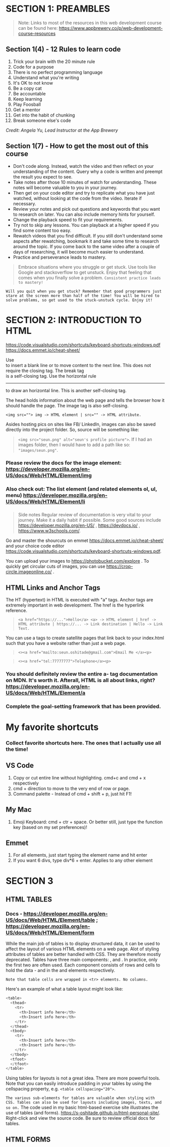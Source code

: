 # SECTION 1: PREAMBLES

> Note: Links to most of the resources in this web development course can be found here: https://www.appbrewery.co/p/web-development-course-resources

## Section 1(4) - 12 Rules to learn code
1. Trick your brain with the 20 minute rule
2. Code for a purpose
3. There is no perfect programming language 
4. Understand what you're writing
5. It's OK to not know 
6. Be a copy cat
7. Be accountable
8. Keep learning
9. Play Foosball
10. Get a mentor
11. Get into the habit of chunking
12. Break someone else's code

_Credit: Angela Yu, Lead Instructor at the App Brewery_

## Section 1(7) - How to get the most out of this course
- Don't code along. Instead, watch the video and then reflect on your understanding of the content. Query why a code is written and preempt the result you expect to see. 
- Take notes after those 10 minutes of watch for understanding. These notes will become valuable to you in your journey.
- Then get on your code editor and try to replicate what you have just watched, without looking at the code from the video. Iterate if necessary.
- Review your notes and pick out questions and keywords that you want to research on later. You can also include memory hints for yourself. 
- Change the playback speed to fit your requirements.
- Try not to skip any lessons. You can playback at a higher speed if you find some content too easy.
- Rewatch videos that you find difficult. If you still don't understand some aspects after rewatching, bookmark it and take some time to research around the topic. If you come back to the same video after a couple of days of researching, it will become much easier to understand.
- Practice and perseverance leads to mastery.
> Embrace situations where you struggle or get stuck. Use tools like Google and stackoverflow to get unstuck. Enjoy that feeling that comes when you finally solve a problem. `Consistent practice leads to mastery!`
```
Will you quit when you get stuck? Remember that good programmers just stare at the screen more than half of the time! You will be hired to solve problems, so get used to the stuck-unstuck cycle. Enjoy it!
```

# SECTION 2: INTRODUCTION TO HTML 

https://code.visualstudio.com/shortcuts/keyboard-shortcuts-windows.pdf
https://docs.emmet.io/cheat-sheet/ 

Use <br> to insert a blank line or to move content to the next line. This does not require the closing tag. The break tag <br> is a self-closing tag. Use the horizontal rule <hr> to draw an horizontal line. This is another self-closing tag. 

The head holds information about the web page and tells the browser how it should handle the page. The image tag is also self-closing. 

```
<img src=""> img -> HTML element | src="" -> HTML attribute.
```

Asides hosting pics on sites like FB/ LinkedIn, images can also be saved directly into the project folder. So, source will be something like:

> `<img src="seun.png" alt="seun's profile picture">`. If I had an images folder, then I would have to add a path like so: `"images/seun.png"`.

### Please review the docs for the image element: https://developer.mozilla.org/en-US/docs/Web/HTML/Element/img

### Also check out: The list element (and related elements ol, ul, menu) https://developer.mozilla.org/en-US/docs/Web/HTML/Element/li

### 

> Side notes
Regular review of documentation is very vital to your journey. Make it a daily habit if possible. Some good sources include https://developer.mozilla.org/en-US/ , https://devdocs.io/ , https://www.w3schools.com/.

Go and master the shourcuts on emmet https://docs.emmet.io/cheat-sheet/ and your choice code editor https://code.visualstudio.com/shortcuts/keyboard-shortcuts-windows.pdf.

You can upload your images to https://photobucket.com/explore . To quickly get circular cuts of images, you can use https://crop-circle.imageonline.co/ .

## HTML Links and Anchor Tags
The HT (hypertext) in HTML is executed with "a" tags. Anchor tags are extremely important in web development. The href is the hyperlink reference.

> `<a href="https://...">Hello</a>
<a> -> HTML element | href -> HTML attribute | https://... -> Link destination | Hello -> Link Text. `

You can use a tags to create satellite pages that link back to your index.html such that you have a website rather than just a web page.

> `<><a href="mailto:seun.oshitade@gmail.com">Email Me </a><p>`

>`<><a href="tel:77777777">Telephone</a><p>`

### You should definitely review the entire a- tag documentation on MDN. It's worth it. Afterall, HTML is all about links, right?  https://developer.mozilla.org/en-US/docs/Web/HTML/Element/a

### Complete the goal-setting framework that has been provided.

# My favorite shortcuts
### Collect favorite shortcuts here. The ones that I actually use all the time!

## VS Code
1. Copy or cut entire line without highlighting. cmd+c and cmd + x respectively
2. cmd + direction to move to the very end of row or page.
3. Command palette - Instead of cmd + shift + p, just hit F1!

## My Mac
1. Emoji Keyboard: cmd + ctr + space. Or better still, just type the function key (based on my set preferences)!

## Emmet
1. For all elements, just start typing the element name and hit enter
2. If you want 6 divs, type div*6 + enter. Applies to any other element

# SECTION 3 
## HTML TABLES 

### Docs - https://developer.mozilla.org/en-US/docs/Web/HTML/Element/table ; https://developer.mozilla.org/en-US/docs/Web/HTML/Element/form

While the main job of tables is to display structured data, it can be used to affect the layout of various HTML elements on a web page. Alot of styling attributes of tables are better handled with CSS. They are therefore mostly deprecated. Tables have three main components: <thead>, <tbody> and <tfoot>. In practice, only the first two are often used. Each component consists of rows <tr> and cells to hold the data - <th> and <td> in the <thead> and <tbody> elements respectively.

`Note that table cells are wrapped in <tr> elements. No columns.`

Here's an example of what a table layout might look like:
```javaScript
<table>
  <thead>
    <tr>
      <th>Insert info here</th>
      <th>Insert info here</th>
    </tr>
  </thead>
  <tbody>
    <tr>
      <th>Insert info here</th>
      <th>Insert info here</th>
    </tr>
  </tbody>
  <tfoot>
  </tfoot>
</table>
```
Using tables for layouts is not a great idea. There are more powerful tools. Note that you can easily introduce padding in your tables by using the cellspacing property, e.g. `<table cellspacing="20">`.

`The various sub-elements for tables are valuable when styling with CSS. Tables can also be used for layouts including images, texts, and so on.` The code used in my basic html-based exercise site illustrates the use of tables (and forms). https://s-oshitade.github.io/html-personal-site/.
Right-click and view the source code. Be sure to review official docs for tables.

## HTML FORMS